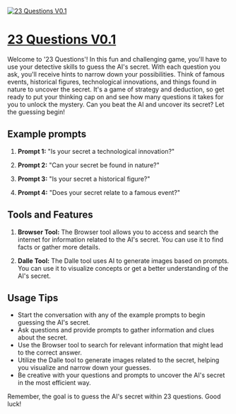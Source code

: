 [![23 Questions V0.1](https://files.oaiusercontent.com/file-zhbGmhQUqSb8Y6V2jnBt49US?se=2123-10-18T00%3A23%3A26Z&sp=r&sv=2021-08-06&sr=b&rscc=max-age%3D31536000%2C%20immutable&rscd=attachment%3B%20filename%3D6eac9f55-9f41-4825-8611-73fb3bdf4178.png&sig=75kFfhDYSgEe6Myu8%2B0HBuNPPTm34MskLsNR9buL338%3D)](https://chat.openai.com/g/g-F8gMzCdBL-23-questions-v0-1)

# [23 Questions V0.1](https://chat.openai.com/g/g-F8gMzCdBL-23-questions-v0-1)

Welcome to '23 Questions'! In this fun and challenging game, you'll have to use your detective skills to guess the AI's secret. With each question you ask, you'll receive hints to narrow down your possibilities. Think of famous events, historical figures, technological innovations, and things found in nature to uncover the secret. It's a game of strategy and deduction, so get ready to put your thinking cap on and see how many questions it takes for you to unlock the mystery. Can you beat the AI and uncover its secret? Let the guessing begin!

## Example prompts

1. **Prompt 1:** "Is your secret a technological innovation?"

2. **Prompt 2:** "Can your secret be found in nature?"

3. **Prompt 3:** "Is your secret a historical figure?"

4. **Prompt 4:** "Does your secret relate to a famous event?"

## Tools and Features

1. **Browser Tool:** The Browser tool allows you to access and search the internet for information related to the AI's secret. You can use it to find facts or gather more details.

2. **Dalle Tool:** The Dalle tool uses AI to generate images based on prompts. You can use it to visualize concepts or get a better understanding of the AI's secret.

## Usage Tips

- Start the conversation with any of the example prompts to begin guessing the AI's secret.
- Ask questions and provide prompts to gather information and clues about the secret.
- Use the Browser tool to search for relevant information that might lead to the correct answer.
- Utilize the Dalle tool to generate images related to the secret, helping you visualize and narrow down your guesses.
- Be creative with your questions and prompts to uncover the AI's secret in the most efficient way.

Remember, the goal is to guess the AI's secret within 23 questions. Good luck!